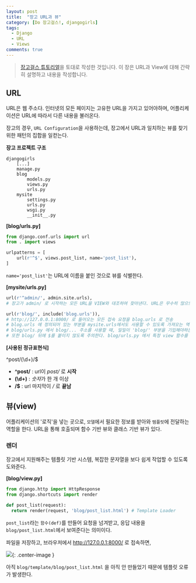 ```yaml
---
layout: post
title:  "장고 URL과 뷰"
category: [Do 장고걸스!, djangogirls]
tags:
  - Django
  - URL
  - Views
comments: true
---
```


> [장고걸스 튜토리얼](https://tutorial.djangogirls.org/ko/)을 토대로 작성한 것입니다. 이 장은 URL과 View에 대해 간략히 설명하고 내용을 작성합니다.

## URL
URL은 웹 주소다. 인터넷의 모든 페이지는 고유한 URL을 가지고 있어야하며, 어플리케이션은 URL에 따라서 다른 내용을 불러온다.

장고의 경우, `URL Configuration`을 사용하는데, 장고에서 URL과 일치하는 뷰를 찾기 위한 패턴의 집합을 일컫는다.

**장고 프로젝트 구조**

```
djangogirls
    [...]
    manage.py
    blog
        models.py
        views.py
        urls.py
    mysite
        settings.py
        urls.py
        wsgi.py
        __init__.py
```

**[blog/urls.py]**

```python
from django.conf.urls import url
from . import views

urlpatterns = [
    url(r'^$', views.post_list, name='post_list'),
]
```

`name='post_list'`는 URL에 이름을 붙인 것으로 뷰를 식별한다.

**[mysite/urls.py]**

```python
url(r'^admin/', admin.site.urls),
# 장고가 admin/ 로 시작하는 모든 URL을 VIEW와 대조하여 찾아낸다. URL은 무수히 많으므로 정규표현식을 사용한다.

url(r'blog/', include('blog.urls')),
# http://127.0.0.1:8000/ 로 들어오는 모든 접속 요청을 blog.urls 로 전송
# blog.urls 에 정의되어 있는 부분을 mysite.urls에서도 사용할 수 있도록 가져오는 역할 : include
# blog/urls.py 에서 blog/... 주소를 사용할 때, 일일이 'blog/' 부분을 기입해야하는데, mysite/urls.py 에서 선언하면 그러한 수고를 덜 수 있다.
# 또한 blog/ 뒤에 $를 붙이지 않도록 주의한다. blog/urls.py 에서 특정 view 함수를 연결할 때에만 붙여준다.
```

**[사용된 정규표현식]**

<p class="quote">
  ^post/(\d+)/$
</p>

- **^post/** : url이 *post/* 로 **시작**
- **(\\d+)** : *숫자*가 한 개 이상
- **/$** : url 마지막이 */* 로 **끝남**

## 뷰(view)
어플리케이션의 '로직'을 넣는 곳으로, `모델`에서 필요한 정보를 받아와 `템플릿`에 전달하는 역할을 한다. URL을 통해 호출되며 함수 기반 뷰와 클래스 기반 뷰가 있다.

### 렌더
장고에서 지원해주는 템플릿 기반 시스템, 복잡한 문자열을 보다 쉽게 작업할 수 있도록 도와준다.

**[blog/view.py]**

```python
from django.http import HttpResponse
from django.shortcuts import render

def post_list(request):
  return render(request, 'blog/post_list.html') # Template Loader
```

`post_list`라는 `함수(def)`를 만들어 요청을 넘겨받고, 응답 내용을 `blog/post_list.html`에서 보여준다는 의미이다.

파일을 저장하고, 브라우저에서 http://127.0.0.1:8000/ 로 접속하면,

![]({{site.url}}/assets/template_error.png){: .center-image }

아직 `blog/template/blog/post_list.html` 을 아직 안 만들었기 때문에 템플릿 오류가 발생한다.
